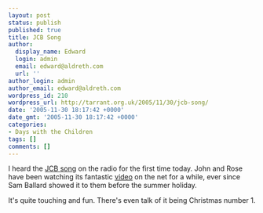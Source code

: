 ```yaml
---
layout: post
status: publish
published: true
title: JCB Song
author:
  display_name: Edward
  login: admin
  email: edward@aldreth.com
  url: ''
author_login: admin
author_email: edward@aldreth.com
wordpress_id: 210
wordpress_url: http://tarrant.org.uk/2005/11/30/jcb-song/
date: '2005-11-30 18:17:42 +0000'
date_gmt: '2005-11-30 18:17:42 +0000'
categories:
- Days with the Children
tags: []
comments: []
---
```

<p>I heard the <a href="http://www.amazon.co.uk/exec/obidos/ASIN/B00093UQJS/qid=1133374461/sr=8-1/ref=sr_8_xs_ap_i1_xgl/026-3124275-6113239">JCB song</a> on the radio for the first time today.  John and Rose have been watching its fantastic <a href="http://www.jcbsong.co.uk/jcbvideo.asp">video</a> on the net for a while, ever since Sam Ballard showed it to them before the summer holiday.</p>
<p>It's quite touching and fun.  There's even talk of it being Christmas number 1.</p>
